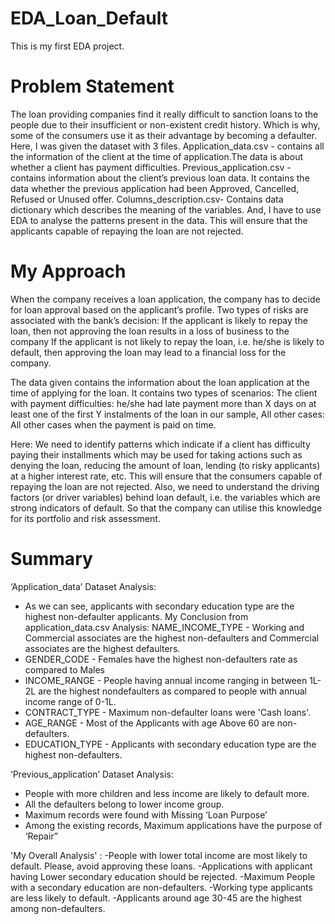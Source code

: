 # EDA_Loan_Default
This is my first EDA project.

# Problem Statement
The loan providing companies find it really difficult to sanction loans to the people due to their insufficient or non-existent credit history. Which is why, some of the consumers use it as their advantage by becoming a defaulter. Here, I was given the dataset with 3 files.
Application_data.csv - contains all the information of the client at the time of application.The data is about whether a client has payment difficulties.
Previous_application.csv - contains information about the client’s previous loan data. It contains the data whether the previous application had been Approved, Cancelled, Refused or Unused offer.
Columns_description.csv- Contains data dictionary which describes the meaning of the variables.
And, I have to use EDA to analyse the patterns present in the data. This will ensure that the applicants capable of repaying the loan are not rejected.

# My Approach
When the company receives a loan application, the company has to decide for loan approval based on the applicant’s profile. Two types of risks are associated with the bank’s decision:
If the applicant is likely to repay the loan, then not approving the loan results in a loss of business to the company
If the applicant is not likely to repay the loan, i.e. he/she is likely to default, then approving the loan may lead to a financial loss for the company.

The data given contains the information about the loan application at the time of applying for the loan. It contains two types of scenarios:
The client with payment difficulties: he/she had late payment more than X days on at least one of the first Y instalments of the loan in our sample,
All other cases: All other cases when the payment is paid on time.

Here:
We need to identify patterns which indicate if a client has difficulty paying their installments which may be used for taking actions such as denying the loan, reducing the amount of loan, lending (to risky applicants) at a higher interest rate, etc. This will ensure that the consumers capable of repaying the loan are not rejected.
Also, we need to understand the driving factors (or driver variables) behind loan default, i.e. the variables which are strong indicators of default. So that the company can utilise this knowledge for its portfolio and risk assessment.

# Summary

‘Application_data’ Dataset Analysis:
- As we can see, applicants with secondary education type are the highest non-defaulter
  applicants. My Conclusion from application_data.csv Analysis: NAME_INCOME_TYPE - Working
  and Commercial associates are the highest non-defaulters and Commercial associates are the
  highest defaulters.
- GENDER_CODE - Females have the highest non-defaulters rate as compared to Males
- INCOME_RANGE - People having annual income ranging in between 1L-2L are the highest nondefaulters
  as compared to people with annual income range of 0-1L.
- CONTRACT_TYPE - Maximum non-defaulter loans were 'Cash loans'.
- AGE_RANGE - Most of the Applicants with age Above 60 are non-defaulters.
- EDUCATION_TYPE - Applicants with secondary education type are the highest non-defaulters.

‘Previous_application’ Dataset Analysis:
- People with more children and less income are likely to default more.
- All the defaulters belong to lower income group.
- Maximum records were found with Missing ‘Loan Purpose’
- Among the existing records, Maximum applications have the purpose of ‘Repair”

'My Overall Analysis' :
-People with lower total income are most likely to default. Please, avoid approving these loans.
-Applications with applicant having Lower secondary education should be rejected.
-Maximum People with a secondary education are non-defaulters.
-Working type applicants are less likely to default.
-Applicants around age 30-45 are the highest among non-defaulters.
